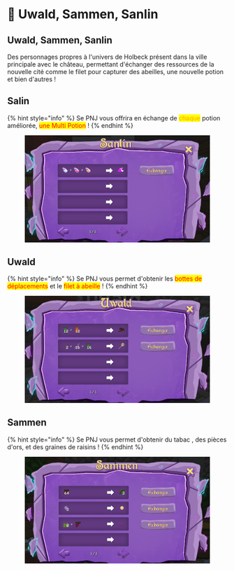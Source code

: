 # 👥 Uwald, Sammen, Sanlin

## Uwald, Sammen, Sanlin

Des personnages propres à l'univers de Holbeck présent dans la ville principale avec le château, permettant d'échanger des ressources de la nouvelle cité comme le filet pour capturer des abeilles, une nouvelle potion et bien d'autres !

## Salin&#x20;

{% hint style="info" %}
Se PNJ vous offrira en échange de <mark style="color:orange;">chaque</mark> potion améliorée, <mark style="color:red;">une Multi Potion</mark> !&#x20;
{% endhint %}

<figure><img src="../../.gitbook/assets/image (1).png" alt=""><figcaption></figcaption></figure>

## Uwald

{% hint style="info" %}
Se PNJ vous permet d'obtenir les <mark style="color:red;">bottes de déplacements</mark> et le <mark style="color:red;">filet à abeille</mark> !
{% endhint %}

<figure><img src="../../.gitbook/assets/image.png" alt=""><figcaption></figcaption></figure>

## Sammen

{% hint style="info" %}
Se PNJ vous permet d'obtenir du tabac , des pièces d'ors, et des graines de raisins !&#x20;
{% endhint %}

<figure><img src="../../.gitbook/assets/image (84).png" alt=""><figcaption></figcaption></figure>
